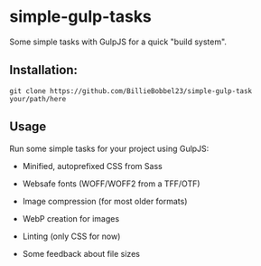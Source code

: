 # simple-gulp-tasks

Some simple tasks with GulpJS for a quick "build system".

## Installation:

``git clone https://github.com/BillieBobbel23/simple-gulp-task your/path/here``

## Usage
Run some simple tasks for your project using GulpJS:

* Minified, autoprefixed CSS from Sass

* Websafe fonts (WOFF/WOFF2 from a TFF/OTF)

* Image compression (for most older formats)

* WebP creation for images

* Linting (only CSS for now)

* Some feedback about file sizes
